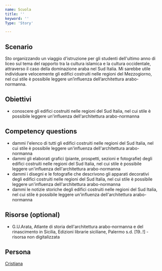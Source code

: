 ```yaml
---
name: Scuola
title: ''
keyword: ''
Type: 'Story'

---
```


## Scenario
Sto organizzando un viaggio d'istruzione per gli studenti dell'ultimo anno di liceo sul tema del rapporto tra la cultura islamica e la cultura occidentale, attraverso il caso della dominazione araba nel Sud Italia. Mi sarebbe utile individuare velocemente gli edifici costruiti nelle regioni del Mezzogiorno, nel cui stile è possibile leggere un’influenza dell’architettura arabo-normanna. 

## Obiettivi
- conoscere gli edifici costruiti nelle regioni del Sud Italia, nel cui stile è possibile leggere un'influenza dell'architettura arabo-normanna

## Competency questions
- dammi l'elenco di tutti gli edifici costruiti nelle regioni del Sud Italia, nel cui stile è possibile leggere un'influenza dell'architettura arabo-normanna
- dammi gli elaborati grafici (piante, prospetti, sezioni e fotografie) degli edifici costruiti nelle regioni del Sud Italia, nel cui stile è possibile leggere un'influenza dell'architettura arabo-normanna
- dammi i disegni e le fotografie che descrivono gli apparati decorativi degli edifici costruiti nelle regioni del Sud Italia, nel cui stile è possibile leggere un'influenza dell'architettura arabo-normanna
- dammi le notizie storiche degli edifici costruiti nelle regioni del Sud Italia, nel cui stile è possibile leggere un'influenza dell'architettura arabo-normanna


## Risorse (optional)
- G.U.Arata, Atlante di storia dell'architettura arabo-normanna e del rinascimento in Sicilia, Edizioni librarie siciliane, Palermo s.d. [19..!] - risorsa non digitalizzata

## Persona
[Cristiana](https://github.com/read-project/stories/blob/main/Persona/Cristiana.md) 
